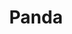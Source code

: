 ---
pid: fs156
title: Panda
location_transcription: Rittenhouse Square
coordinates: "[-75.171949277853, 39.949654714547]"
zipcode: '19146'
gen_neighborhood: South Philadelphia
neighborhood: Graduate Hospital,Naval Square,Southwest Center City
outside_phl: 
age: '10'
age_range: 6-13
instagram: 
image_file_name: fs_156.jpg
proposal_transcription: 
topic: Animals
topic_summary: '0'
type: Other No Form
keywords_other: 
credit: Julian Abbell
image_labels: 
twitter: 
facebook: 
permalink: "/monuments/fs156/"
layout: item-page
---